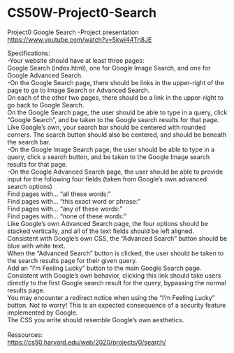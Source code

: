 # CS50W-Project0-Search
Project0 Google Search
-Project presentation
https://www.youtube.com/watch?v=5kwi44Tn8JE

Specifications:<br />
-Your website should have at least three pages: <br />
Google Search (index.html), one for Google Image Search, and one for Google Advanced Search.<br />
-On the Google Search page, there should be links in the upper-right of the page to go to Image Search or Advanced Search. <br />
On each of the other two pages, there should be a link in the upper-right to go back to Google Search.<br />
On the Google Search page, the user should be able to type in a query, click “Google Search”, and be taken to the Google search results for that page.<br />
Like Google’s own, your search bar should be centered with rounded corners. The search button should also be centered, and should be beneath the search bar.<br />
-On the Google Image Search page, the user should be able to type in a query, click a search button, and be taken to the Google Image search results for that page.<br />
-On the Google Advanced Search page, the user should be able to provide input for the following four fields (taken from Google’s own advanced search options)<br />
        Find pages with… “all these words:”<br />
        Find pages with… “this exact word or phrase:”<br />
        Find pages with… “any of these words:”<br />
        Find pages with… “none of these words:”<br />
Like Google’s own Advanced Search page, the four options should be stacked vertically, and all of the text fields should be left aligned.<br />
Consistent with Google’s own CSS, the “Advanced Search” button should be blue with white text.<br />
When the “Advanced Search” button is clicked, the user should be taken to the search results page for their given query.<br />
Add an “I’m Feeling Lucky” button to the main Google Search page. Consistent with Google’s own behavior, clicking this link should take users directly to the first   Google search result for the query, bypassing the normal results page.<br />
You may encounter a redirect notice when using the “I’m Feeling Lucky” button. Not to worry! This is an expected consequence of a security feature implemented by Google.<br />
The CSS you write should resemble Google’s own aesthetics.<br />
<br />
Ressources:<br />
https://cs50.harvard.edu/web/2020/projects/0/search/

